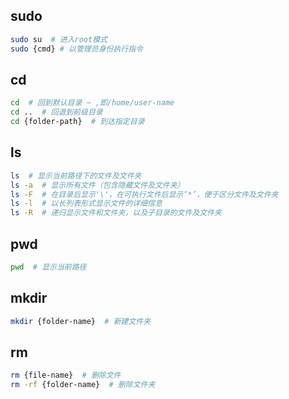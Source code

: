 ## sudo
``` bash
sudo su  # 进入root模式
sudo {cmd} # 以管理员身份执行指令
```

## cd
``` bash
cd  # 回到默认目录 ~ ,即/home/user-name
cd ..  # 回退到前级目录
cd {folder-path}  # 到达指定目录
```


## ls
``` bash
ls  # 显示当前路径下的文件及文件夹
ls -a  # 显示所有文件（包含隐藏文件及文件夹）
ls -F  # 在目录后显示'\'，在可执行文件后显示‘*’，便于区分文件及文件夹
ls -l  # 以长列表形式显示文件的详细信息
ls -R  # 递归显示文件和文件夹，以及子目录的文件及文件夹
```

## pwd
``` bash
pwd  # 显示当前路径
```

## mkdir
``` bash
mkdir {folder-name}  # 新建文件夹
```

## rm
``` bash
rm {file-name}  # 删除文件
rm -rf {folder-name}  # 删除文件夹
```
